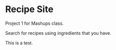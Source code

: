 Recipe Site
===========

Project 1 for Mashups class.

Search for recipes using ingredients that you have.

This is a test.
